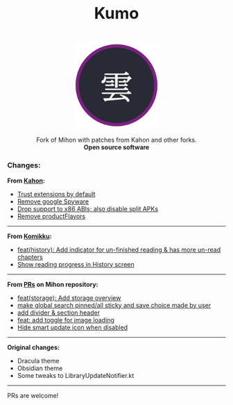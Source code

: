 <h1 align="center" style="margin-top: 40px; font-size: 2.6em;">Kumo</h1>

<p align="center">
  <img src=".github/assets/logo.png" alt="Logo" width="200" style="margin-top: 20px; border-radius: 20px;" />
</p>

<p align="center">
  Fork of Mihon with patches from Kahon and other forks.<br>
  <strong>Open source software</strong>
</p>

### Changes:

**From [Kahon](https://github.com/AmanoTeam/Kahon):**
- [Trust extensions by default](https://github.com/AmanoTeam/Kahon/commit/16580dadfdff3a4ed20b57b2f03c4f90f715d983)
- [Remove google Spyware](https://github.com/AmanoTeam/Kahon/commit/c56212ddfb67427bea6758d3963e863a5c2d0a8f)
- [Drop support to x86 ABIs; also disable split APKs](https://github.com/AmanoTeam/Kahon/commit/85f061edab8bfe7a06305b004c70169e0b53b3a1)
- [Remove productFlavors](https://github.com/AmanoTeam/Kahon/commit/d21199b2ce754aceca650cbb164eb47123e40405)

---

**From [Komikku](https://github.com/komikku-app/komikku):**
- [feat(history): Add indicator for un-finished reading & has more un-read chapters](https://github.com/komikku-app/komikku/pull/992/commits/9ce8c20db8e01816104abf1e3ee1d0a05a2f55e8)
- [Show reading progress in History screen](https://github.com/komikku-app/komikku/pull/992/commits/aa70db542cd12be032190c2a25ee95cb22eceb25)

---

**From [PRs](https://github.com/mihonapp/mihon/pulls) on Mihon repository:**
- [feat(storage): Add storage overview](https://github.com/mihonapp/mihon/pull/1974)
- [make global search pinned/all sticky and save choice made by user](https://github.com/mihonapp/mihon/pull/1345)
- [add divider & section header](https://github.com/mihonapp/mihon/pull/1443)
- [feat: add toggle for image loading](https://github.com/mihonapp/mihon/pull/2076)
- [Hide smart update icon when disabled](https://github.com/mihonapp/mihon/pull/1031)

---

**Original changes:**
- Dracula theme
- Obsidian theme
- Some tweaks to LibraryUpdateNotifier.kt

---

PRs are welcome!

